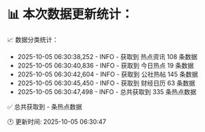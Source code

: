 📊 本次数据更新统计：
==========================

📈 数据分类统计：
- 2025-10-05 06:30:38,252 - INFO - 获取到 热点资讯 108 条数据
- 2025-10-05 06:30:40,836 - INFO - 获取到 今日热点 19 条数据
- 2025-10-05 06:30:42,604 - INFO - 获取到 公社热帖 145 条数据
- 2025-10-05 06:30:45,450 - INFO - 获取到 财经日历 63 条数据
- 2025-10-05 06:30:47,498 - INFO - 总共获取到 335 条热点数据

✅ 总共获取到 - 条热点数据

🕐 更新时间: 2025-10-05 06:30:47
